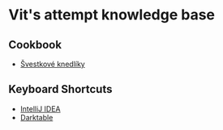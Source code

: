 # Vit's attempt knowledge base

## Cookbook

* [Švestkové knedlíky](cook/svestkove-knedliky.md)


## Keyboard Shortcuts

* [IntelliJ IDEA](keyboard-shortcuts/intellij.md)
* [Darktable](keyboard-shortcuts/darktable.md)
